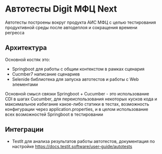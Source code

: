 # Автотесты Digit МФЦ Next

Автотесты построены вокруг продукта АИС МФЦ с целью тестирования продуктивной среды после автодеплоя и сокращения времени регресса

## Архитектура
Основной костяк это:
- Springboot для работы с общим контекстом в рамках сценария
- Cucmber7 написание сценариев
- Selenide библиотека для запуска автотестов и работы с Web элементами

Основной смысл связки Springboot + Cucumber - это использование CDI в шагах Cucumber, для переиспользования некоторых кусков кода и максимальное избегание какое-либо статики в тестах, возможность конфигурации через application.properties, и в целом использование всех возможностей Springboot в тестировании

## Интеграции
- TestIt для анализа результатов работы автотестов, документация по настройке https://docs.testit.software/user-guide/autotests
